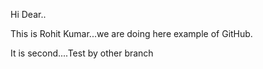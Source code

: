 
Hi Dear..

This is Rohit Kumar...we are doing here example of GitHub.

It is second....Test by other branch
